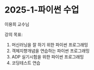 # 2025-1-파이썬 수업
이용희 교수님

강의 목표:
1. 머신러닝을 잘 하기 위한 파이썬 프로그래밍
2. 객체지향개념을 연습하는 파이썬 프로그래밍
3. ADP 실기시험을 위한 파이썬 프로그래밍
4. 코딩테스트 연습
